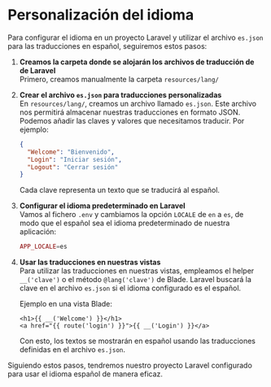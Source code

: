 # Personalización del idioma

Para configurar el idioma en un proyecto Laravel y utilizar el archivo `es.json` para las traducciones en español, seguiremos estos pasos:

1. **Creamos la carpeta donde se alojarán los archivos de traducción de de Laravel**\
   Primero, creamos manualmente la carpeta `resources/lang/`
2.  **Crear el archivo `es.json` para traducciones personalizadas**\
    En `resources/lang/`, creamos un archivo llamado `es.json`. Este archivo nos permitirá almacenar nuestras traducciones en formato JSON. Podemos añadir las claves y valores que necesitamos traducir. Por ejemplo:

    ```json
    {
      "Welcome": "Bienvenido",
      "Login": "Iniciar sesión",
      "Logout": "Cerrar sesión"
    }
    ```

    Cada clave representa un texto que se traducirá al español.
3.  **Configurar el idioma predeterminado en Laravel**\
    Vamos al fichero `.env` y cambiamos la opción `LOCALE` de `en` a `es`, de modo que el español sea el idioma predeterminado de nuestra aplicación:

    ```php
    APP_LOCALE=es
    ```
4.  **Usar las traducciones en nuestras vistas**\
    Para utilizar las traducciones en nuestras vistas, empleamos el helper `__('clave')` o el método `@lang('clave')` de Blade. Laravel buscará la clave en el archivo `es.json` si el idioma configurado es el español.

    Ejemplo en una vista Blade:

    ```blade
    <h1>{{ __('Welcome') }}</h1>
    <a href="{{ route('login') }}">{{ __('Login') }}</a>
    ```

    Con esto, los textos se mostrarán en español usando las traducciones definidas en el archivo `es.json`.

Siguiendo estos pasos, tendremos nuestro proyecto Laravel configurado para usar el idioma español de manera eficaz.
